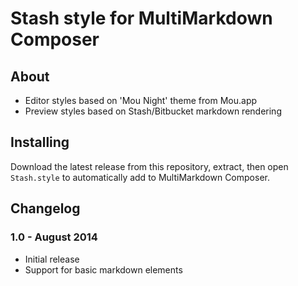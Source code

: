 # Stash style for MultiMarkdown Composer

## About

* Editor styles based on 'Mou Night' theme from Mou.app
* Preview styles based on Stash/Bitbucket markdown rendering

## Installing

Download the latest release from this repository, extract, then open `Stash.style` to automatically add to MultiMarkdown Composer.

## Changelog

### 1.0 - August 2014

* Initial release
* Support for basic markdown elements
